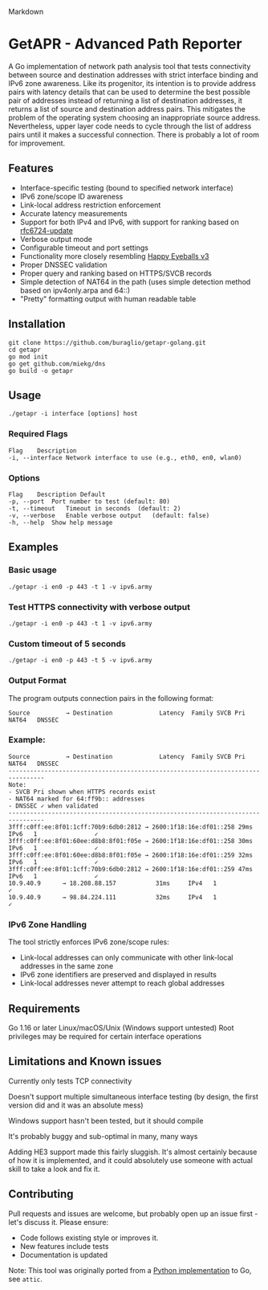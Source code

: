 Markdown
# GetAPR - Advanced Path Reporter

A Go implementation of network path analysis tool that tests connectivity between source and destination addresses with strict interface binding and IPv6 zone awareness. Like its progenitor, its intention is to provide address pairs with latency details that can be used to determine the best possible pair of addresses instead of returning a list of destination addresses, it returns a list of source and destination address pairs. This mitigates the problem of the operating system choosing an inappropriate source address.
Nevertheless, upper layer code needs to cycle through the list of address pairs until it makes a successful connection. There is probably a lot of room for improvement. 

## Features

- Interface-specific testing (bound to specified network interface)
- IPv6 zone/scope ID awareness
- Link-local address restriction enforcement
- Accurate latency measurements
- Support for both IPv4 and IPv6, with support for ranking based on [rfc6724-update](https://datatracker.ietf.org/doc/draft-ietf-6man-rfc6724-update/)
- Verbose output mode
- Configurable timeout and port settings
- Functionality more closely resembling [Happy Eyeballs v3](https://datatracker.ietf.org/doc/draft-ietf-happy-happyeyeballs-v3/)
- Proper DNSSEC validation
- Proper query and ranking based on HTTPS/SVCB records
- Simple detection of NAT64 in the path (uses simple detection method based on ipv4only.arpa and 64::)
- "Pretty" formatting output with human readable table

## Installation

```
git clone https://github.com/buraglio/getapr-golang.git
cd getapr
go mod init
go get github.com/miekg/dns
go build -o getapr
```

## Usage

`./getapr -i interface [options] host`


### Required Flags

```
Flag	Description
-i, --interface	Network interface to use (e.g., eth0, en0, wlan0)
```

### Options

```
Flag	Description	Default
-p, --port	Port number to test	(default: 80)
-t, --timeout	Timeout in seconds	(default: 2)
-v, --verbose	Enable verbose output	(default: false)
-h, --help	Show help message	
```

## Examples

### Basic usage
`./getapr -i en0 -p 443 -t 1 -v ipv6.army`

### Test HTTPS connectivity with verbose output
`./getapr -i en0 -p 443 -t 1 -v ipv6.army`

### Custom timeout of 5 seconds

`./getapr -i en0 -p 443 -t 5 -v ipv6.army`

### Output Format
The program outputs connection pairs in the following format:

```
Source          → Destination             Latency  Family SVCB Pri NAT64   DNSSEC
```

### Example:

```
Source          → Destination             Latency  Family SVCB Pri NAT64   DNSSEC
--------------------------------------------------------------------------------
Note:
- SVCB Pri shown when HTTPS records exist
- NAT64 marked for 64:ff9b:: addresses
- DNSSEC ✓ when validated
--------------------------------------------------------------------------------
3fff:c0ff:ee:8f01:1cff:70b9:6db0:2812 → 2600:1f18:16e:df01::258 29ms     IPv6   1                ✓
3fff:c0ff:ee:8f01:60ee:d8b8:8f01:f05e → 2600:1f18:16e:df01::258 30ms     IPv6   1                ✓
3fff:c0ff:ee:8f01:60ee:d8b8:8f01:f05e → 2600:1f18:16e:df01::259 32ms     IPv6   1                ✓
3fff:c0ff:ee:8f01:1cff:70b9:6db0:2812 → 2600:1f18:16e:df01::259 47ms     IPv6   1                ✓
10.9.40.9      → 18.208.88.157           31ms     IPv4   1                ✓
10.9.40.9      → 98.84.224.111           32ms     IPv4   1                ✓
```

### IPv6 Zone Handling

The tool strictly enforces IPv6 zone/scope rules:
- Link-local addresses can only communicate with other link-local addresses in the same zone
- IPv6 zone identifiers are preserved and displayed in results
- Link-local addresses never attempt to reach global addresses

## Requirements
Go 1.16 or later
Linux/macOS/Unix (Windows support untested)
Root privileges may be required for certain interface operations

## Limitations and Known issues

Currently only tests TCP connectivity

Doesn't support multiple simultaneous interface testing (by design, the first version did and it was an absolute mess)

Windows support hasn't been tested, but it should compile

It's probably buggy and sub-optimal in many, many ways

Adding HE3 support made this fairly sluggish. It's almost certainly because of how it is implemented, and it could absolutely use someone with actual skill to
take a look and fix it.

## Contributing
Pull requests and issues are welcome, but probably open up an issue first - let's discuss it. Please ensure:
- Code follows existing style or improves it.
- New features include tests
- Documentation is updated

Note: This tool was originally ported from a [Python implementation](https://github.com/becarpenter/getapr) to Go, see `attic`.
